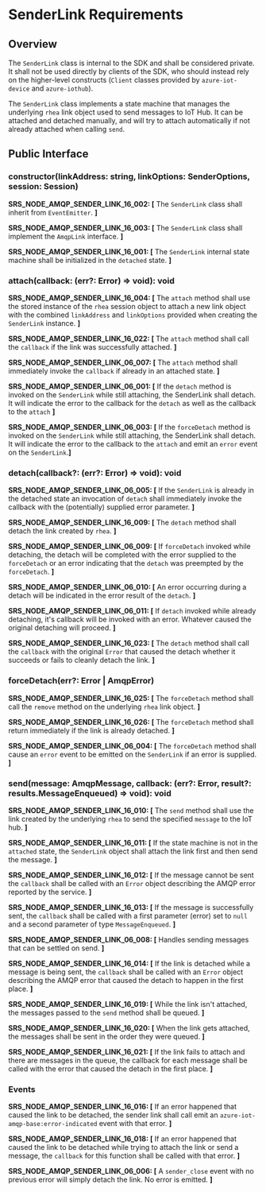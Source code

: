 # SenderLink Requirements

## Overview

The `SenderLink` class is internal to the SDK and shall be considered private. It shall not be used directly by clients of the SDK, who should instead rely on the higher-level constructs (`Client` classes provided by `azure-iot-device` and `azure-iothub`).

The `SenderLink` class implements a state machine that manages the underlying `rhea` link object used to send messages to IoT Hub. It can be attached and detached manually, and will try to attach automatically if not already attached when calling `send`.


## Public Interface

### constructor(linkAddress: string, linkOptions: SenderOptions, session: Session)

**SRS_NODE_AMQP_SENDER_LINK_16_002: [** The `SenderLink` class shall inherit from `EventEmitter`. **]**

**SRS_NODE_AMQP_SENDER_LINK_16_003: [** The `SenderLink` class shall implement the `AmqpLink` interface. **]**

**SRS_NODE_AMQP_SENDER_LINK_16_001: [** The `SenderLink` internal state machine shall be initialized in the `detached` state. **]**
### attach(callback: (err?: Error) => void): void


**SRS_NODE_AMQP_SENDER_LINK_16_004: [** The `attach` method shall use the stored instance of the `rhea` session object to attach a new link object with the combined `linkAddress` and `linkOptions` provided when creating the `SenderLink` instance. **]**

**SRS_NODE_AMQP_SENDER_LINK_16_022: [** The `attach` method shall call the `callback` if the link was successfully attached. **]**

**SRS_NODE_AMQP_SENDER_LINK_06_007: [** The `attach` method shall immediately invoke the `callback` if already in an attached state. **]**

**SRS_NODE_AMQP_SENDER_LINK_06_001: [** If the `detach` method is invoked on the `SenderLink` while still attaching, the SenderLink shall detach.  It will indicate the error to the callback for the `detach` as well as the callback to the `attach` **]**

**SRS_NODE_AMQP_SENDER_LINK_06_003: [** If the `forceDetach` method is invoked on the `SenderLink` while still attaching, the SenderLink shall detach.  It will indicate the error to the callback to the `attach` and emit an `error` event on the `SenderLink`.**]**

### detach(callback?: (err?: Error) => void): void

**SRS_NODE_AMQP_SENDER_LINK_06_005: [** If the `SenderLink` is already in the detached state an invocation of `detach` shall immediately invoke the callback with the (potentially) supplied error parameter. **]**

**SRS_NODE_AMQP_SENDER_LINK_16_009: [** The `detach` method shall detach the link created by `rhea`. **]**

**SRS_NODE_AMQP_SENDER_LINK_06_009: [** If `forceDetach` invoked while detaching, the detach will be completed with the error supplied to the `forceDetach` or an error indicating that the `detach` was preempted by the `forceDetach`. **]**

**SRS_NODE_AMQP_SENDER_LINK_06_010: [** An error occurring during a detach will be indicated in the error result of the `detach`. **]**

**SRS_NODE_AMQP_SENDER_LINK_06_011: [** If `detach` invoked while already detaching, it's callback will be invoked with an error.  Whatever caused the original detaching will proceed. **]**

**SRS_NODE_AMQP_SENDER_LINK_16_023: [** The `detach` method shall call the `callback` with the original `Error` that caused the detach whether it succeeds or fails to cleanly detach the link. **]**

### forceDetach(err?: Error | AmqpError)

**SRS_NODE_AMQP_SENDER_LINK_16_025: [** The `forceDetach` method shall call the `remove` method on the underlying `rhea` link object. **]**

 **SRS_NODE_AMQP_SENDER_LINK_16_026: [** The `forceDetach` method shall return immediately if the link is already detached.  **]**

 **SRS_NODE_AMQP_SENDER_LINK_06_004: [** The `forceDetach` method shall cause an `error` event to be emitted on the `SenderLink` if an error is supplied. **]**

### send(message: AmqpMessage, callback: (err?: Error, result?: results.MessageEnqueued) => void): void

**SRS_NODE_AMQP_SENDER_LINK_16_010: [** The `send` method shall use the link created by the underlying `rhea` to send the specified `message` to the IoT hub. **]**

**SRS_NODE_AMQP_SENDER_LINK_16_011: [** If the state machine is not in the `attached` state, the `SenderLink` object shall attach the link first and then send the message. **]**

**SRS_NODE_AMQP_SENDER_LINK_16_012: [** If the message cannot be sent the `callback` shall be called with an `Error` object describing the AMQP error reported by the service. **]**

**SRS_NODE_AMQP_SENDER_LINK_16_013: [** If the message is successfully sent, the `callback` shall be called with a first parameter (error) set to `null` and a second parameter of type `MessageEnqueued`. **]**

**SRS_NODE_AMQP_SENDER_LINK_06_008: [** Handles sending messages that can be settled on send. **]**

**SRS_NODE_AMQP_SENDER_LINK_16_014: [** If the link is detached while a message is being sent, the `callback` shall be called with an `Error` object describing the AMQP error that caused the detach to happen in the first place. **]**

**SRS_NODE_AMQP_SENDER_LINK_16_019: [** While the link isn't attached, the messages passed to the `send` method shall be queued. **]**

**SRS_NODE_AMQP_SENDER_LINK_16_020: [** When the link gets attached, the messages shall be sent in the order they were queued. **]**

**SRS_NODE_AMQP_SENDER_LINK_16_021: [** If the link fails to attach and there are messages in the queue, the callback for each message shall be called with the error that caused the detach in the first place. **]**

### Events

**SRS_NODE_AMQP_SENDER_LINK_16_016: [** If an error happened that caused the link to be detached, the sender link shall call emit an `azure-iot-amqp-base:error-indicated` event with that error. **]**

**SRS_NODE_AMQP_SENDER_LINK_16_018: [** If an error happened that caused the link to be detached while trying to attach the link or send a message, the `callback` for this function shall be called with that error. **]**

**SRS_NODE_AMQP_SENDER_LINK_06_006: [** A `sender_close` event with no previous error will simply detach the link.  No error is emitted. **]**
